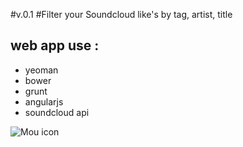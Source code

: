 #v.0.1
#Filter your Soundcloud like's by tag, artist, title

## web app use : 
- yeoman
- bower
- grunt
- angularjs
- soundcloud api

![Mou icon](http://yeoman.io/assets/img/bullet-yo.f6f8.gif)